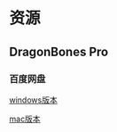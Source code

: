 # 资源
## DragonBones Pro

### 百度网盘
[windows版本](https://pan.baidu.com/share/init?surl=N88oyddDKmaGtBtsebP8-Q&pwd=egre)

[mac版本](https://pan.baidu.com/share/init?surl=tEd3ApGNAQ8-pdvGtwLz4A&pwd=egre)
